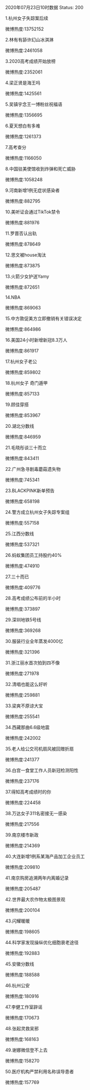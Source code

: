 2020年07月23日10时数据
Status: 200

1.杭州女子失踪案后续

微博热度:13752152

2.林有有舔许幻山冰淇淋

微博热度:2461058

3.2020高考成绩开始放榜

微博热度:2352061

4.梁正贤是海王吗

微博热度:1425561

5.吴镇宇念王一博粉丝祝福语

微博热度:1356695

6.夏天想白有多难

微博热度:1261373

7.高考查分

微博热度:1166050

8.中国驻美使馆收到炸弹和死亡威胁

微博热度:1058248

9.河南新增1例无症状感染者

微博热度:882795

10.美听证会通过TikTok禁令

微博热度:881976

11.罗晋否认出轨

微博热度:878649

12.思文被house淘汰

微博热度:873875

13.火箭少女护送Yamy

微博热度:872651

14.NBA

微博热度:869063

15.中方敦促美方立即撤销有关错误决定

微博热度:864986

16.美国24小时新增新冠8.3万人

微博热度:861917

17.杭州女子老公

微博热度:859802

18.杭州女子 奇门遁甲

微博热度:857133

19.顾佳穿搭

微博热度:853967

20.湖北分数线

微博热度:846959

21.毛晓彤谈三十而立

微博热度:843411

22.广州急寻剧毒蘑菇遗失物

微博热度:745341

23.BLACKPINK新单预告

微博热度:658198

24.警方成立杭州女子失踪专案组

微博热度:557158

25.江西分数线

微博热度:537321

26.蚂蚁集团员工持股约40%

微博热度:474910

27.三十而已

微博热度:409776

28.高考成绩公布前的半小时

微博热度:373897

29.深圳地铁5号线

微博热度:369268

30.服装行业全年蒸发4000亿

微博热度:321396

31.浙江丽水首次拍到四不像

微博热度:271978

32.清唱也能这么好听

微博热度:259881

33.梁爽不原谅大宝

微博热度:255541

34.西藏那曲6.6级地震

微博热度:242002

35.老人给公交司机扇风被回赠折扇

微博热度:241377

36.白宫一食堂工作人员新冠检测阳性

微博热度:237176

37.得知高考成绩时的你

微博热度:224458

38.万达女子311名密接无一感染

微博热度:217556

39.南京楼市新政

微博热度:214369

40.大连新增1例系某海产品加工企业员工

微博热度:209810

41.南京购房追溯两年内离婚记录

微博热度:205487

42.世界最大农作物太极图景观

微博热度:200104

43.闪耀暖暖

微博热度:198605

44.科学家发现操纵优化细胞衰老途径

微博热度:192883

45.安徽分数线

微博热度:188588

46.杭州公安

微博热度:180916

47.李健工作室辟谣

微博热度:170673

48.张起灵救吴邪

微博热度:168163

49.谢娜微信登不上去

微博热度:158270

50.医疗机构严禁利用名称误导患者

微博热度:157769

